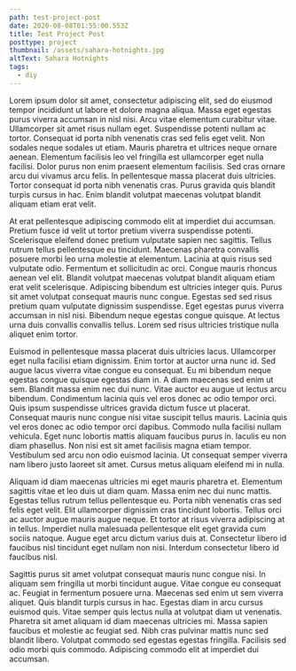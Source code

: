 ```yaml
---
path: test-project-post
date: 2020-08-08T01:55:00.553Z
title: Test Project Post
posttype: project
thumbnail: /assets/sahara-hotnights.jpg
altText: Sahara Hotnights
tags:
  - diy
---
```

Lorem ipsum dolor sit amet, consectetur adipiscing elit, sed do eiusmod tempor incididunt ut labore et dolore magna aliqua. Massa eget egestas purus viverra accumsan in nisl nisi. Arcu vitae elementum curabitur vitae. Ullamcorper sit amet risus nullam eget. Suspendisse potenti nullam ac tortor. Consequat id porta nibh venenatis cras sed felis eget velit. Non sodales neque sodales ut etiam. Mauris pharetra et ultrices neque ornare aenean. Elementum facilisis leo vel fringilla est ullamcorper eget nulla facilisi. Dolor purus non enim praesent elementum facilisis. Sed cras ornare arcu dui vivamus arcu felis. In pellentesque massa placerat duis ultricies. Tortor consequat id porta nibh venenatis cras. Purus gravida quis blandit turpis cursus in hac. Enim blandit volutpat maecenas volutpat blandit aliquam etiam erat velit.

At erat pellentesque adipiscing commodo elit at imperdiet dui accumsan. Pretium fusce id velit ut tortor pretium viverra suspendisse potenti. Scelerisque eleifend donec pretium vulputate sapien nec sagittis. Tellus rutrum tellus pellentesque eu tincidunt. Maecenas pharetra convallis posuere morbi leo urna molestie at elementum. Lacinia at quis risus sed vulputate odio. Fermentum et sollicitudin ac orci. Congue mauris rhoncus aenean vel elit. Blandit volutpat maecenas volutpat blandit aliquam etiam erat velit scelerisque. Adipiscing bibendum est ultricies integer quis. Purus sit amet volutpat consequat mauris nunc congue. Egestas sed sed risus pretium quam vulputate dignissim suspendisse. Eget egestas purus viverra accumsan in nisl nisi. Bibendum neque egestas congue quisque. At lectus urna duis convallis convallis tellus. Lorem sed risus ultricies tristique nulla aliquet enim tortor.

Euismod in pellentesque massa placerat duis ultricies lacus. Ullamcorper eget nulla facilisi etiam dignissim. Enim tortor at auctor urna nunc id. Sed augue lacus viverra vitae congue eu consequat. Eu mi bibendum neque egestas congue quisque egestas diam in. A diam maecenas sed enim ut sem. Blandit massa enim nec dui nunc. Vitae auctor eu augue ut lectus arcu bibendum. Condimentum lacinia quis vel eros donec ac odio tempor orci. Quis ipsum suspendisse ultrices gravida dictum fusce ut placerat. Consequat mauris nunc congue nisi vitae suscipit tellus mauris. Lacinia quis vel eros donec ac odio tempor orci dapibus. Commodo nulla facilisi nullam vehicula. Eget nunc lobortis mattis aliquam faucibus purus in. Iaculis eu non diam phasellus. Non nisi est sit amet facilisis magna etiam tempor. Vestibulum sed arcu non odio euismod lacinia. Ut consequat semper viverra nam libero justo laoreet sit amet. Cursus metus aliquam eleifend mi in nulla.

Aliquam id diam maecenas ultricies mi eget mauris pharetra et. Elementum sagittis vitae et leo duis ut diam quam. Massa enim nec dui nunc mattis. Egestas tellus rutrum tellus pellentesque eu. Porta nibh venenatis cras sed felis eget velit. Elit ullamcorper dignissim cras tincidunt lobortis. Tellus orci ac auctor augue mauris augue neque. Et tortor at risus viverra adipiscing at in tellus. Imperdiet nulla malesuada pellentesque elit eget gravida cum sociis natoque. Augue eget arcu dictum varius duis at. Consectetur libero id faucibus nisl tincidunt eget nullam non nisi. Interdum consectetur libero id faucibus nisl.

Sagittis purus sit amet volutpat consequat mauris nunc congue nisi. In aliquam sem fringilla ut morbi tincidunt augue. Vitae congue eu consequat ac. Feugiat in fermentum posuere urna. Maecenas sed enim ut sem viverra aliquet. Quis blandit turpis cursus in hac. Egestas diam in arcu cursus euismod quis. Vitae semper quis lectus nulla at volutpat diam ut venenatis. Pharetra sit amet aliquam id diam maecenas ultricies mi. Massa sapien faucibus et molestie ac feugiat sed. Nibh cras pulvinar mattis nunc sed blandit libero. Volutpat commodo sed egestas egestas fringilla. Facilisis sed odio morbi quis commodo. Adipiscing commodo elit at imperdiet dui accumsan.

